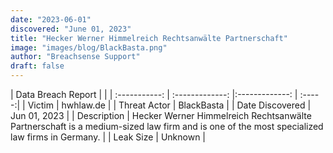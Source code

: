 ```yaml
---
date: "2023-06-01"
discovered: "June 01, 2023"
title: "Hecker Werner Himmelreich Rechtsanwälte Partnerschaft"
image: "images/blog/BlackBasta.png"
author: "Breachsense Support"
draft: false
---
```


| Data Breach Report           |              | 
| :-----------: | :-------------:     |:-------------:    | :-----:|
| Victim      | hwhlaw.de      | 
| Threat Actor      | BlackBasta      | 
| Date Discovered      | Jun 01, 2023      | 
| Description      | Hecker Werner Himmelreich Rechtsanwälte Partnerschaft is a medium-sized law firm and is one of the most specialized law firms in Germany.      | 
| Leak Size      | Unknown      | 


